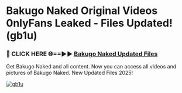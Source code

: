# Bakugo Naked Original Videos 0nlyFans Leaked - Files Updated! (gb1u)

<h3>🔴 CLICK HERE 🌐==►► <a href="https://tinyurl.com/up5wt9bj" rel="nofollow">Bakugo Naked Updated Files</a></h3>

Get Bakugo Naked and all content. Now you can access all videos and pictures of Bakugo Naked. New Updated Files 2025!

[![gb1u](https://i.imgur.com/ABiUzMV.gif)](https://tinyurl.com/up5wt9bj)

